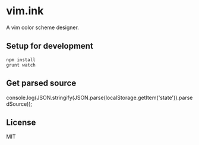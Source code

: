 # vim.ink

A vim color scheme designer.

## Setup for development

    npm install
    grunt watch

## Get parsed source

console.log(JSON.stringify(JSON.parse(localStorage.getItem('state')).parsedSource));

## License

MIT
